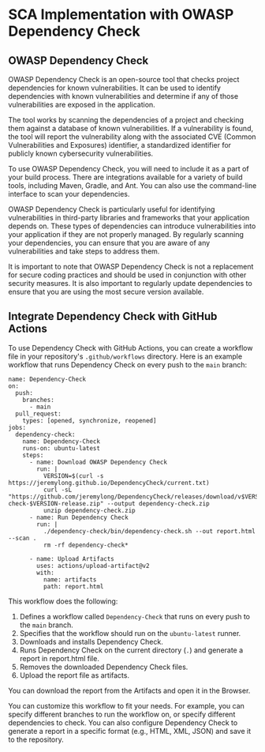 # SCA Implementation with OWASP Dependency Check

## OWASP Dependency Check

OWASP Dependency Check is an open-source tool that checks project dependencies for known vulnerabilities. It can be used to identify dependencies with known vulnerabilities and determine if any of those vulnerabilities are exposed in the application.

The tool works by scanning the dependencies of a project and checking them against a database of known vulnerabilities. If a vulnerability is found, the tool will report the vulnerability along with the associated CVE (Common Vulnerabilities and Exposures) identifier, a standardized identifier for publicly known cybersecurity vulnerabilities.

To use OWASP Dependency Check, you will need to include it as a part of your build process. There are integrations available for a variety of build tools, including Maven, Gradle, and Ant. You can also use the command-line interface to scan your dependencies.

OWASP Dependency Check is particularly useful for identifying vulnerabilities in third-party libraries and frameworks that your application depends on. These types of dependencies can introduce vulnerabilities into your application if they are not properly managed. By regularly scanning your dependencies, you can ensure that you are aware of any vulnerabilities and take steps to address them.

It is important to note that OWASP Dependency Check is not a replacement for secure coding practices and should be used in conjunction with other security measures. It is also important to regularly update dependencies to ensure that you are using the most secure version available.

## Integrate Dependency Check with GitHub Actions

To use Dependency Check with GitHub Actions, you can create a workflow file in your repository's `.github/workflows` directory. Here is an example workflow that runs Dependency Check on every push to the `main` branch:

```
name: Dependency-Check
on:
  push:
    branches:
      - main
  pull_request:
    types: [opened, synchronize, reopened]
jobs:
  dependency-check:
    name: Dependency-Check
    runs-on: ubuntu-latest
    steps: 
      - name: Download OWASP Dependency Check
        run: |
          VERSION=$(curl -s https://jeremylong.github.io/DependencyCheck/current.txt)
          curl -sL "https://github.com/jeremylong/DependencyCheck/releases/download/v$VERSION/dependency-check-$VERSION-release.zip" --output dependency-check.zip
          unzip dependency-check.zip
      - name: Run Dependency Check
        run: |
          ./dependency-check/bin/dependency-check.sh --out report.html --scan .
          rm -rf dependency-check*

      - name: Upload Artifacts
        uses: actions/upload-artifact@v2
        with:
          name: artifacts
          path: report.html
```

This workflow does the following:

1. Defines a workflow called `Dependency-Check` that runs on every push to the `main` branch.
2. Specifies that the workflow should run on the `ubuntu-latest` runner.
3. Downloads and installs Dependency Check.
4. Runs Dependency Check on the current directory (`.`) and generate a report in report.html file.
5. Removes the downloaded Dependency Check files.
6. Upload the report file as artifacts.

You can download the report from the Artifacts and open it in the Browser.

You can customize this workflow to fit your needs. For example, you can specify different branches to run the workflow on, or specify different dependencies to check. You can also configure Dependency Check to generate a report in a specific format (e.g., HTML, XML, JSON) and save it to the repository.